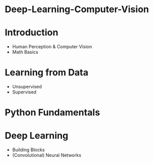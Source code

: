 # Deep-Learning-Computer-Vision

# Introduction
- Human Perception & Computer Vision
- Math Basics

# Learning from Data
- Unsupervised
- Supervised

# Python Fundamentals

# Deep Learning
- Building Blocks
- (Convolutional) Neural Networks
